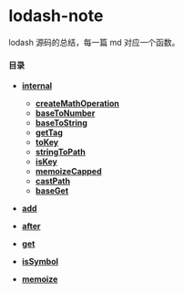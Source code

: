 # lodash-note

lodash 源码的总结，每一篇 md 对应一个函数。

#### 目录

- **[internal](./)**

  - **[createMathOperation](./internal/createMathOperation.md)**
  * **[baseToNumber](./internal/baseToNumber.md)**
  * **[baseToString](./internal/baseToString.md)**
  * **[getTag](./internal/getTag.md)**
  * **[toKey](./internal/toKey.md)**
  * **[stringToPath](./internal/stringToPath.md)**
  * **[isKey](./internal/isKey.md)**
  * **[memoizeCapped](./internal/memoizeCapped.md)**
  * **[castPath](./internal/castPath.md)**
  * **[baseGet](./internal/baseGet.md)**
  
- **[add](./add.md)**
- **[after](./after.md)**
- **[get](./get.md)**
- **[isSymbol](./isSymbol.md)**
- **[memoize](./memoize.md)**
